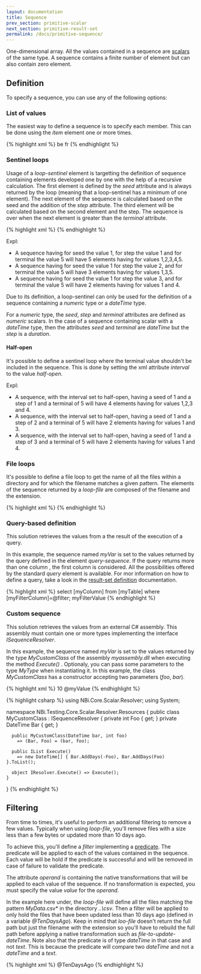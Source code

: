 ```yaml
---
layout: documentation
title: Sequence
prev_section: primitive-scalar
next_section: primitive-result-set
permalink: /docs/primitive-sequence/
---
```

One-dimensional array. All the values contained in a sequence are [scalars](../primitive-scalar) of the same type. A sequence contains a finite number of element but can also contain zero element.

## Definition

To specify a sequence, you can use any of the following options:

### List of values

The easiest way to define a sequence is to specify each member. This can be done using the *item* element one or more times.

{% highlight xml %}
<sequence type="text">
  <item>be</item>
  <item>fr</item>
</sequence>
{% endhighlight %}

### Sentinel loops

Usage of a *loop-sentinel* element is targetting the definition of sequence containing elements developed one by one with the help of a recursive calculation. The first element is defined by the *seed* attribute and is always returned by the loop (meaning that a loop-sentinel has a minimum of one element). The next element of the sequence is calculated based on the seed and the addition of the *step* attribute. The third element will be calculated based on the second element and the step. The sequence is over when the next element is greater than the *terminal* attribute.

{% highlight xml %}
<sequence type="dateTime">
    <loop-sentinel seed="2015-01-01" terminal="2017-01-01" step="1 year"/>
</sequence>
{% endhighlight %}

Expl:

* A sequence having for seed the value 1, for step the value 1 and for terminal the value 5 will have 5 elements having for values 1,2,3,4,5.
* A sequence having for seed the value 1 for step the value 2, and for terminal the value 5 will have 3 elements having for values 1,3,5.
* A sequence having for seed the value 1 for step the value 3, and for terminal the value 5 will have 2 elements having for values 1 and 4.

Due to its definition, a loop-sentinel can only be used for the definition of a sequence containing a *numeric* type or a *dateTime* type.

For a *numeric* type, the *seed*, *step* and *terminal* attributes are defined as *numeric* scalars. In the case of a sequence containing scalar with a *dateTime* type, then the attributes *seed* and *terminal* are *dateTime* but the *step* is a *duration*.

#### Half-open

It's possible to define a sentinel loop where the terminal value shouldn't be included in the sequence. This is done by setting the xml attribute *interval* to the value *half-open*.

Expl:

* A sequence, with the interval set to half-open, having a seed of 1 and a step of 1 and a terminal of 5 will have 4 elements having for values 1,2,3 and 4.
* A sequence, with the interval set to half-open, having a seed of 1 and a step of 2 and a terminal of 5 will have 2 elements having for values 1 and 3.
* A sequence, with the interval set to half-open, having a seed of 1 and a step of 3 and a terminal of 5 will have 2 elements having for values 1 and 4.

### File loops

It's possible to define a file loop to get the name of all the files within a directory and for which the filename matches a given pattern. The elements of the sequence returned by a *loop-file* are composed of the filename and the extension.

{% highlight xml %}
<loop-file path="..\csv\" pattern="MyData*.csv"/>
{% endhighlight %}

### Query-based definition

This solution retrieves the values from a the result of the execution of a query.

In this example, the sequence named *myVar* is set to the values returned by the query defined in the element *query-sequence*. If the query returns more than one column , the first column is considered. All the possibilities offered by the standard *query* element is available. For mor information on how to define a query, take a look in the [result-set definition](../primitive-result-set/#Query-based-definition) documentation.

{% highlight xml %}
<sequence name="myVar">
  <query-sequence connection-string="...">
    select [myColumn] from [myTable] where [myFilterColumn]=@filter;
    <parameter name="filter">myFilterValue</parameter>
  </query-sequence>
</sequence>
{% endhighlight %}

### Custom sequence

This solution retrieves the values from an external C# assembly. This assembly must contain one or more types implementing the interface *ISequenceResolver*.

In this example, the sequence named *myVar* is set to the values returned by the type *MyCustomClass* of the assembly *myassembly.dll* when executing the method *Execute()* . Optionaly, you can pass some parameters to the type *MyType* when instantiating it. In this example, the class *MyCustomClass* has a constructor accepting two parameters (*foo*, *bar*).

{% highlight xml %}
<sequence name="myVar">
  <custom assembly="myAssembly.dll" type="MyCustomClass">
    <parameter name="bar">10</parameter>
    <parameter name="foo">@myValue</parameter>
  </custom>
</sequence>
{% endhighlight %}

{% highlight csharp %}
using NBi.Core.Scalar.Resolver;
using System;

namespace NBi.Testing.Core.Scalar.Resolver.Resources
{
    public class MyCustomClass : ISequenceResolver
    {
      private int Foo { get; }
      private DateTime Bar { get; }

      public MyCustomClass(DateTime bar, int foo)
        => (Bar, Foo) = (bar, foo);

      public IList Execute() 
        => new DateTime[] { Bar.AddDays(-Foo), Bar.AddDays(Foo) }.ToList();

      object IResolver.Execute() => Execute();
    }
}
{% endhighlight %}

## Filtering

From time to times, it's useful to perform an additional filtering to remove a few values. Typically when using *loop-file*, you'll remove files with a size less than a few bytes or updated more than 10 days ago.

To achieve this, you'll define a *filter* implementing a [predicate](../resultset-predicate/#list-of-predicates
). The predicate will be applied to each of the values contained in the sequence. Each value will be hold if the predicate is successful and will be removed in case of failure to validate the predicate.

The attribute *operand* is containing the native transformations that will be applied to each value of the sequence. If no transformation is expected, you must specify the value *value* for the *operand*.

In the example here under, the *loop-file* will define all the files matching the pattern *MyData*.csv* in the directory *..\csv*. Then a filter will be applied to only hold the files that have been updated less than 10 days ago (defined in a variable *@TenDaysAgo*). Keep in mind that *loo-file* doesn't return the full path but just the filename with the extension so you'll have to rebuild the full path before applying a native transformation such as *file-to-update-dateTime*. Note also that the predicate is of type *dateTime* in that case and not *text*. This is because the predicate will compare two *dateTime* and not a *dateTime* and a *text*.

{% highlight xml %}
<sequence name="myVar"/>
  <loop-file path="..\csv\" pattern="MyData*.csv"/>
  <filter>
    <predicate 
       operand="text-to-prefix(..\csv\) | file-to-update-dateTime"
       type="dateTime"
    >
      <more-than>@TenDaysAgo<more-than>
    </predicate>
  </filter>
</sequence>
{% endhighlight %}
